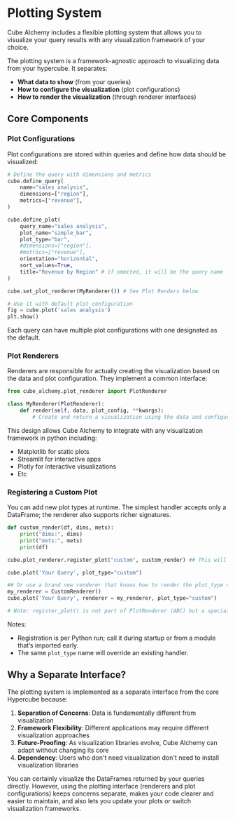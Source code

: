 # Plotting System

Cube Alchemy includes a flexible plotting system that allows you to visualize your query results with any visualization framework of your choice.

The plotting system is a framework-agnostic approach to visualizing data from your hypercube. It separates:

- **What data to show** (from your queries)
- **How to configure the visualization** (plot configurations)
- **How to render the visualization** (through renderer interfaces)

## Core Components

### Plot Configurations

Plot configurations are stored within queries and define how data should be visualized:

```python
# Define the query with dimensions and metrics
cube.define_query(
    name="sales analysis",
    dimensions=["region"],
    metrics=["revenue"],
)

cube.define_plot(
    query_name="sales analysis",
    plot_name="simple_bar",
    plot_type="bar",
    #dimensions=["region"],
    #metrics=["revenue"],
    orientation="horizontal",
    sort_values=True,
    title="Revenue by Region" # if ommited, it will be the query name
)

cube.set_plot_renderer(MyRenderer()) # See Plot Renders below

# Use it with default plot configuration
fig = cube.plot('sales analysis')
plt.show()
```

Each query can have multiple plot configurations with one designated as the default.

### Plot Renderers

Renderers are responsible for actually creating the visualization based on the data and plot configuration. They implement a common interface:

```python
from cube_alchemy.plot_renderer import PlotRenderer

class MyRenderer(PlotRenderer):
    def render(self, data, plot_config, **kwargs):
        # Create and return a visualization using the data and configuration
```

This design allows Cube Alchemy to integrate with any visualization framework in python including:

- Matplotlib for static plots
- Streamlit for interactive apps
- Plotly for interactive visualizations
- Etc

### Registering a Custom Plot

You can add new plot types at runtime. The simplest handler accepts only a DataFrame; the renderer also supports richer signatures.

```python
def custom_render(df, dims, mets):
    print("dims:", dims)
    print("mets:", mets)
    print(df)

cube.plot_renderer.register_plot("custom", custom_render) ## This will work on the default Matplotlib Renderer, it adds a new rendering function to it which can be called for all plot_types = custom

cube.plot('Your Query', plot_type="custom")

## Or use a brand new renderer that knows how to render the plot_type = custom
my_renderer = CustomRenderer()
cube.plot('Your Query', renderer = my_renderer, plot_type="custom")

# Note: register_plot() is not part of PlotRenderer (ABC) but a special method for the Default MatplotlibRenderer installed with the Hypercube. If you use custom a renderer it will not be there.
```

Notes:
- Registration is per Python run; call it during startup or from a module that’s imported early.
- The same `plot_type` name will override an existing handler.

## Why a Separate Interface?

The plotting system is implemented as a separate interface from the core Hypercube because:

1. **Separation of Concerns**: Data is fundamentally different from visualization
2. **Framework Flexibility**: Different applications may require different visualization approaches
3. **Future-Proofing**: As visualization libraries evolve, Cube Alchemy can adapt without changing its core
4. **Dependency**: Users who don't need visualization don't need to install visualization libraries

You can certainly visualize the DataFrames returned by your queries directly. However, using the plotting interface (renderers and plot configurations) keeps concerns separate, makes your code clearer and easier to maintain, and also lets you update your plots or switch visualization frameworks.
